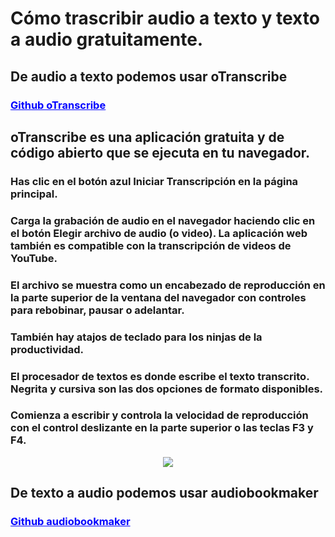 # Cómo trascribir audio a texto y texto a audio gratuitamente.

## De audio a texto podemos usar oTranscribe

### <a href="https://github.com/oTranscribe/oTranscribe" title="ir" style="color:blue">Github oTranscribe</a>

## oTranscribe es una aplicación gratuita y de código abierto que se ejecuta en tu navegador.

### Has clic en el botón azul Iniciar Transcripción en la página principal.

### Carga la grabación de audio en el navegador haciendo clic en el botón Elegir archivo de audio (o video). La aplicación web también es compatible con la transcripción de videos de YouTube.

### El archivo se muestra como un encabezado de reproducción en la parte superior de la ventana del navegador con controles para rebobinar, pausar o adelantar.

### También hay atajos de teclado para los ninjas de la productividad.

### El procesador de textos es donde escribe el texto transcrito. Negrita y cursiva son las dos opciones de formato disponibles.

### Comienza a escribir y controla la velocidad de reproducción con el control deslizante en la parte superior o las teclas F3 y F4.

<p align="center"><img src="https://dirtyc00n.github.io/assets/img/texto-a-voz-overlay.png"></p>

## De texto a audio podemos usar audiobookmaker

### <a href="https://github.com/deadmantfa/audiobookmaker" title="ir" style="color:blue">Github audiobookmaker</a>


